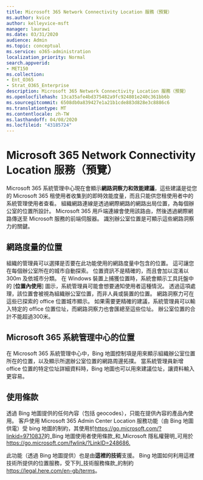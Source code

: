 ```yaml
---
title: Microsoft 365 Network Connectivity Location 服務（預覽）
ms.author: kvice
author: kelleyvice-msft
manager: laurawi
ms.date: 03/31/2020
audience: Admin
ms.topic: conceptual
ms.service: o365-administration
localization_priority: Normal
search.appverid:
- MET150
ms.collection:
- Ent_O365
- Strat_O365_Enterprise
description: Microsoft 365 Network Connectivity Location 服務（預覽）
ms.openlocfilehash: 13ca35afe4bd375482a9fc924801e240c361bb6b
ms.sourcegitcommit: 6508db0a839427e1a21b1cde883d828e3c8886c6
ms.translationtype: MT
ms.contentlocale: zh-TW
ms.lasthandoff: 04/08/2020
ms.locfileid: "43185724"
---
```

# <a name="microsoft-365-network-connectivity-location-services-preview"></a>Microsoft 365 Network Connectivity Location 服務（預覽）

Microsoft 365 系統管理中心現在會顯示**網路洞察力和效能建議**，這些建議是從您的 Microsoft 365 租使用者收集到的即時效能度量，而且只能供您租使用者中的系統管理使用者查看。 組織網路連線是透過網際網路的網路出局位置，為每個辦公室的位置所設計。 Microsoft 365 用戶端連線會使用該路由，然後透過網際網路傳送至 Microsoft 服務的前端伺服器。 識別辦公室位置是可顯示這些網路洞察力的關鍵。

## <a name="location-in-network-measurements"></a>網路度量的位置

組織的管理員可以選擇是否要在此功能使用的網路度量中包含的位置。 這可讓您在每個辦公室所在的城市自動探索。 位置資訊不是精確的，而且會加以混淆以300m 及依城市分類。 在 Windows 裝置上捕獲位置時，系統會顯示工具託盤中的 [**位置內使用**] 圖示，系統管理員可能會想要通知使用者這種情況。 透過這項處理，該位置會被視為組織辦公室位置，而非人員或裝置的位置。 網路洞察力可在這些已探索的 office 位置城市顯示。 如果需要更精確的建議，系統管理員可以輸入特定的 office 位置位址，而網路洞察力也會匯總至這些位址。 辦公室位置的合計不能超過300米。

## <a name="location-in-the-microsoft-365-admin-center"></a>Microsoft 365 系統管理中心的位置

在 Microsoft 365 系統管理中心中，Bing 地圖控制項是用來顯示組織辦公室位置所在的位置，以及顯示所選辦公室位置的網路周邊拓撲。 當系統管理員新增 office 位置的特定位址詳細資料時，Bing 地圖也可以用來建議位址，讓資料輸入更容易。

## <a name="terms-of-use"></a>使用條款

透過 Bing 地圖提供的任何內容（包括 geocodes），只能在提供內容的產品內使用。 客戶使用 Microsoft 365 Admin Center Location 服務功能（由 Bing 地圖供電）受 bing 地圖的制約，其使用於<https://go.microsoft.com/?linkid=9710837>的_Bing 地圖使用者使用條款_和_Microsoft 隱私權聲明_可用於<https://go.microsoft.com/fwlink/?LinkID=248686.>

此功能（透過 Bing 地圖提供）也是由**這裡的技術**支援。 Bing 地圖如何利用這裡技術所提供的位置服務，受下列_技術服務條款_的制約<https://legal.here.com/en-gb/terms>。
